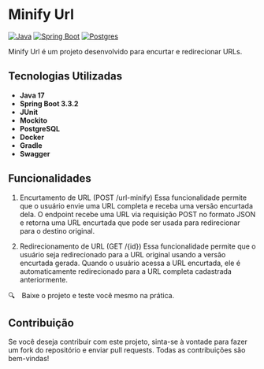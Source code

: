 # Minify Url

[![Java](https://img.shields.io/badge/Java-17-brightgreen.svg)](https://www.oracle.com/java/technologies/javase-jdk17-downloads.html)
[![Spring Boot](https://img.shields.io/badge/Spring%20Boot-3.3.2-brightgreen.svg)](https://spring.io/projects/spring-boot)
[![Postgres](https://img.shields.io/badge/Postgres-14-blue.svg)](https://www.postgresql.org/)

Minify Url é um projeto desenvolvido para encurtar e redirecionar URLs.

## Tecnologias Utilizadas

- **Java 17**
- **Spring Boot 3.3.2**
- **JUnit**
- **Mockito**
- **PostgreSQL**
- **Docker**
- **Gradle**
- **Swagger**

## Funcionalidades

1. Encurtamento de URL (POST /url-minify)
Essa funcionalidade permite que o usuário envie uma URL completa e receba uma versão encurtada dela. O endpoint recebe uma URL via requisição POST no formato JSON e retorna uma URL encurtada que pode ser usada para redirecionar para o destino original.

2. Redirecionamento de URL (GET /{id})
Essa funcionalidade permite que o usuário seja redirecionado para a URL original usando a versão encurtada gerada. Quando o usuário acessa a URL encurtada, ele é automaticamente redirecionado para a URL completa cadastrada anteriormente.


🔍 Baixe o projeto e teste você mesmo na prática.

## Contribuição

Se você deseja contribuir com este projeto, sinta-se à vontade para fazer um fork do repositório e enviar pull requests. Todas as contribuições são bem-vindas!
